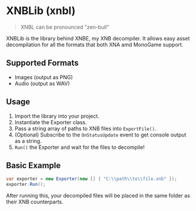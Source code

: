 <!---
Someone please help me format this better :(
--->

# XNBLib (xnbl)
> XNBL can be pronounced "zen-bull"

XNBLib is the library behind XNBE, my XNB decompiler. It allows easy asset decompilation for all the formats that both XNA amd MonoGame support.

## Supported Formats
- Images (output as PNG)
- Audio (output as WAV)

## Usage
1. Import the library into your project.
2. Instantiate the Exporter class.
3. Pass a string array of paths to XNB files into `ExportFile()`.
4. (Optional) Subscribe to the `OnStatusUpdate` event to get console output as a string.
5. `Run()` the Exporter and wait for the files to decompile!

## Basic Example
```csharp
var exporter = new Exporter(new [] { "C:\\path\\to\\file.xnb" });
exporter.Run();
```
After running this, your decompiled files will be placed in the same folder as their XNB counterparts.